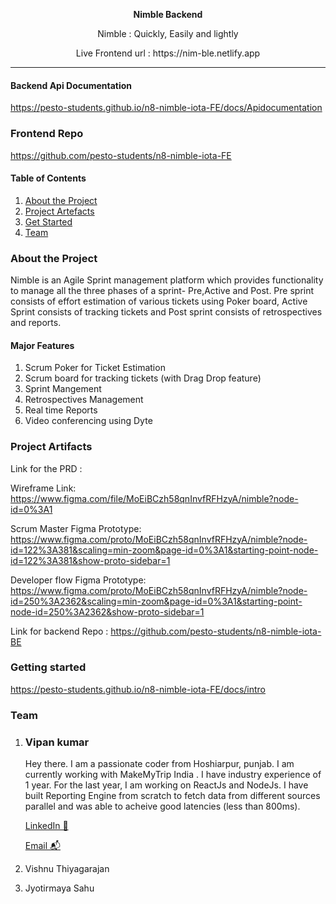 
<p align="center"><b>Nimble Backend</b></p>
<p align="center">Nimble : Quickly, Easily and lightly</p>

<p align="center">Live Frontend url : <a>https://nim-ble.netlify.app</a></p>

<hr>

#### Backend Api Documentation

https://pesto-students.github.io/n8-nimble-iota-FE/docs/Apidocumentation

### Frontend Repo

https://github.com/pesto-students/n8-nimble-iota-FE

#### Table of Contents  
1. [About the Project](#about)  
2. [Project Artefacts](#artefacts)
3. [Get Started](#start)
4. [Team](#team)

  


### About the Project

Nimble is an Agile Sprint management platform which provides functionality to manage all the three phases of a sprint- Pre,Active and Post. Pre sprint consists of effort estimation of various tickets using Poker board, Active Sprint consists of tracking tickets and Post sprint consists of retrospectives and reports.

#### Major Features
1. Scrum Poker for Ticket Estimation
2. Scrum board for tracking tickets (with Drag Drop feature)
3. Sprint Mangement
4. Retrospectives Management
5. Real time Reports
6. Video conferencing using Dyte


### Project Artifacts

Link for the PRD : 

Wireframe Link: https://www.figma.com/file/MoEiBCzh58qnInvfRFHzyA/nimble?node-id=0%3A1

Scrum Master Figma Prototype: https://www.figma.com/proto/MoEiBCzh58qnInvfRFHzyA/nimble?node-id=122%3A381&scaling=min-zoom&page-id=0%3A1&starting-point-node-id=122%3A381&show-proto-sidebar=1

Developer flow Figma Prototype:  https://www.figma.com/proto/MoEiBCzh58qnInvfRFHzyA/nimble?node-id=250%3A2362&scaling=min-zoom&page-id=0%3A1&starting-point-node-id=250%3A2362&show-proto-sidebar=1

Link for backend Repo : https://github.com/pesto-students/n8-nimble-iota-BE


### Getting started

https://pesto-students.github.io/n8-nimble-iota-FE/docs/intro


### Team


1. ### Vipan kumar

    Hey there. I am a passionate coder from Hoshiarpur, punjab.  I am currently working with MakeMyTrip India . I have industry experience of 1 year. For the last year, I am working on ReactJs and NodeJs. I have built Reporting Engine from scratch to fetch data from different sources parallel and was able to acheive good latencies (less than 800ms). 

    [LinkedIn 💼](https://www.linkedin.com/in/vipank/")

    [Email 📬](mailto:vipan16116@iiitd.ac.in)

1. Vishnu Thiyagarajan
2. Jyotirmaya Sahu


